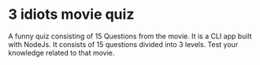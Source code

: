 # 3 idiots movie quiz
A funny quiz consisting of 15 Questions from the movie.  It is a CLI app built with NodeJs. It consists of 15 questions divided into 3 levels. Test your knowledge related to that movie.
